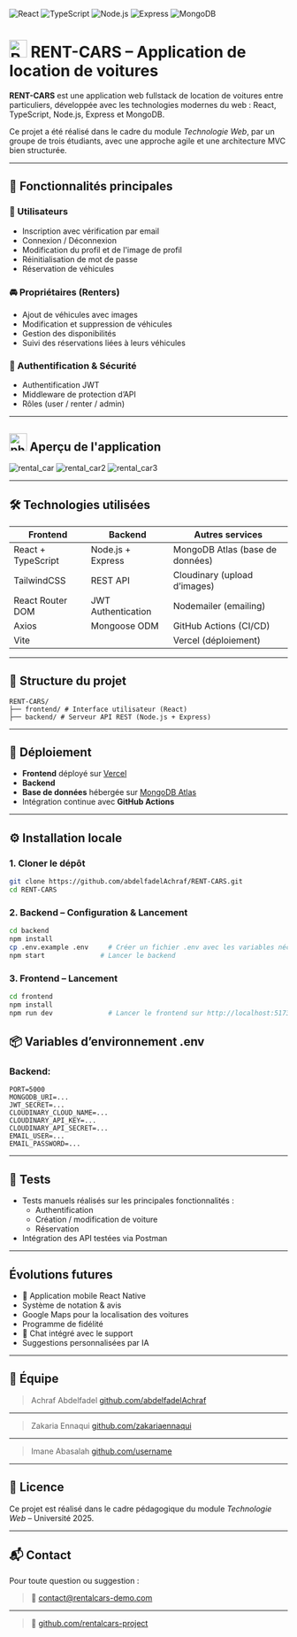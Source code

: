 ![React](https://img.shields.io/badge/react-%2320232a.svg?style=for-the-badge&logo=react&logoColor=%2361DAFB) ![TypeScript](https://img.shields.io/badge/typescript-%23007ACC.svg?style=for-the-badge&logo=typescript&logoColor=white) ![Node.js](https://img.shields.io/badge/node.js-339933?style=for-the-badge&logo=nodedotjs&logoColor=white) ![Express](https://img.shields.io/badge/express-000000?style=for-the-badge&logo=express&logoColor=white) ![MongoDB](https://img.shields.io/badge/mongodb-47A248?style=for-the-badge&logo=mongodb&logoColor=white)

<!--# 🚗 RENT-CARS – Application de location de voitures-->
# <img src="frontend/src/assets/logo.png" alt="RENT-CARS Logo" height="32"/> RENT-CARS – Application de location de voitures

**RENT-CARS** est une application web fullstack de location de voitures entre particuliers, développée avec les technologies modernes du web : React, TypeScript, Node.js, Express et MongoDB.

Ce projet a été réalisé dans le cadre du module *Technologie Web*, par un groupe de trois étudiants, avec une approche agile et une architecture MVC bien structurée.

<!-- **vous trouvrez lien en haut dans description** :
> 🔗 [Lien de la démo](https://rent-cars-omega.vercel.app/) -->

---

## 📌 Fonctionnalités principales

### 👤 Utilisateurs
- Inscription avec vérification par email
- Connexion / Déconnexion
- Modification du profil et de l'image de profil
- Réinitialisation de mot de passe
- Réservation de véhicules

### 🚘 Propriétaires (Renters)
- Ajout de véhicules avec images
- Modification et suppression de véhicules
- Gestion des disponibilités
- Suivi des réservations liées à leurs véhicules

### 🔐 Authentification & Sécurité
- Authentification JWT
- Middleware de protection d’API
- Rôles (user / renter / admin)

---

## <img src="frontend/src/assets/phone.png" alt="phone" height="32"/> Aperçu de l'application

![rental_car](frontend/src/assets/rental_car.png)
![rental_car2](frontend/src/assets/rental_car2.png)
![rental_car3](frontend/src/assets/rental_car3.png)

---

## 🛠️ Technologies utilisées

| Frontend              | Backend                   | Autres services              |
|-----------------------|---------------------------|------------------------------|
| React + TypeScript    | Node.js + Express         | MongoDB Atlas (base de données) |
| TailwindCSS           | REST API                  | Cloudinary (upload d’images) |
| React Router DOM      | JWT Authentication        | Nodemailer (emailing)        |
| Axios                 | Mongoose ODM              | GitHub Actions (CI/CD)       |
| Vite                  |                           | Vercel (déploiement) |

---

## 📂 Structure du projet

```
RENT-CARS/
├── frontend/ # Interface utilisateur (React)
├── backend/ # Serveur API REST (Node.js + Express)
```

---

## 🚀 Déploiement

<!-- > 🔗 [Lien de la démo](https://rent-cars-omega.vercel.app/) -->
- **Frontend** déployé sur [Vercel](https://vercel.com/)
- **Backend** <!--déployé sur [Heroku](https://heroku.com/) ou **AWS EC2**-->
- **Base de données** hébergée sur [MongoDB Atlas](https://www.mongodb.com/cloud/atlas)
- Intégration continue avec **GitHub Actions**

---

## ⚙️ Installation locale

### 1. Cloner le dépôt

```bash
git clone https://github.com/abdelfadelAchraf/RENT-CARS.git
cd RENT-CARS
```

### 2. Backend – Configuration & Lancement

```bash
cd backend
npm install
cp .env.example .env     # Créer un fichier .env avec les variables nécessaires
npm start              # Lancer le backend
```

### 3. Frontend – Lancement

```bash
cd frontend
npm install
npm run dev              # Lancer le frontend sur http://localhost:5173
```

## 📦 Variables d’environnement .env

### Backend:
```
PORT=5000
MONGODB_URI=...
JWT_SECRET=...
CLOUDINARY_CLOUD_NAME=...
CLOUDINARY_API_KEY=...
CLOUDINARY_API_SECRET=...
EMAIL_USER=...
EMAIL_PASSWORD=...
```

---

## 🧪 Tests

- Tests manuels réalisés sur les principales fonctionnalités : 
  - Authentification
  - Création / modification de voiture
  - Réservation
- Intégration des API testées via Postman

---

## Évolutions futures

- 📱 Application mobile React Native
- Système de notation & avis
- Google Maps pour la localisation des voitures
- Programme de fidélité
- 💬 Chat intégré avec le support
- Suggestions personnalisées par IA

---

## 👥 Équipe

>Achraf Abdelfadel [github.com/abdelfadelAchraf](https://github.com/abdelfadelAchraf)
---
> Zakaria Ennaqui [github.com/zakariaennaqui](https://github.com/zakariaennaqui)
---
> Imane Abasalah [github.com/username](https://github.com/amyaby)

---

## 📄 Licence

Ce projet est réalisé dans le cadre pédagogique du module *Technologie Web* – Université 2025.

---

## 📬 Contact

Pour toute question ou suggestion :
> 📧 [contact@rentalcars-demo.com](mailto:contact@rentalcars-demo.com)
---
> 🔗 [github.com/rentalcars-project](https://github.com/rentalcars-project)
